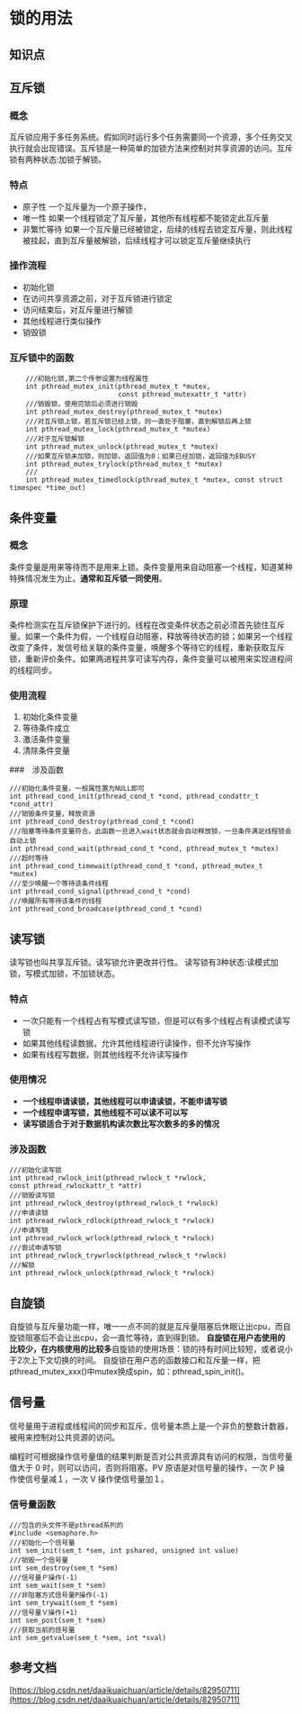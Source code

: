 # 锁的用法


## 知识点

## 互斥锁

### 概念
互斥锁应用于多任务系统。假如同时运行多个任务需要同一个资源，多个任务交叉执行就会出现错误。互斥锁是一种简单的加锁方法来控制对共享资源的访问。互斥锁有两种状态:加锁于解锁。

### 特点
- 原子性 一个互斥量为一个原子操作，
- 唯一性 如果一个线程锁定了互斥量，其他所有线程都不能锁定此互斥量
- 非繁忙等待 如果一个互斥量已经被锁定，后续的线程去锁定互斥量，则此线程被挂起，直到互斥量被解锁，后续线程才可以锁定互斥量继续执行

### 操作流程
- 初始化锁
- 在访问共享资源之前，对于互斥锁进行锁定
- 访问结束后，对互斥量进行解锁
- 其他线程进行类似操作
- 销毁锁

### 互斥锁中的函数

```
    ///初始化锁,第二个传参设置为线程属性
    int pthread_mutex_init(pthread_mutex_t *mutex,
                           const pthread_mutexattr_t *attr)
    ///销毁锁，使用完锁后必须进行销毁
    int pthread_mutex_destroy(pthread_mutex_t *mutex)
    ///对互斥锁上锁，若互斥锁已经上锁，则一直处于阻塞，直到解锁后再上锁
    int pthread_mutex_lock(pthread_mutex_t *mutex)
    ///对于互斥锁解锁
    int pthread_mutex_unlock(pthread_mutex_t *mutex)
    ///如果互斥锁未加锁，则加锁，返回值为0；如果已经加锁，返回值为EBUSY
    int pthread_mutex_trylock(pthread_mutex_t *mutex)
    ///
    int pthread_mutex_timedlock(pthread_mutex_t *mutex, const struct timespec *time_out)
```    

## 条件变量

### 概念
条件变量是用来等待而不是用来上锁。条件变量用来自动阻塞一个线程，知道某种特殊情况发生为止。**通常和互斥锁一同使用**。

### 原理
条件检测实在互斥锁保护下进行的。线程在改变条件状态之前必须首先锁住互斥量。如果一个条件为假，一个线程自动阻塞，释放等待状态的锁；如果另一个线程改变了条件，发信号给关联的条件变量，唤醒多个等待它的线程，重新获取互斥锁，重新评价条件。如果两进程共享可读写内存，条件变量可以被用来实现进程间的线程同步。

### 使用流程
1. 初始化条件变量
2. 等待条件成立
3. 激活条件变量
4. 清除条件变量

###　涉及函数
```
///初始化条件变量，一般属性置为NULL即可
int pthread_cond_init(pthread_cond_t *cond, pthread_condattr_t *cond_attr)
///销毁条件变量，释放资源
int pthread_cond_destroy(pthread_cond_t *cond)
///阻塞等待条件变量符合。此函数一旦进入wait状态就会自动释放锁，一旦条件满足线程锁会自动上锁
int pthread_cond_wait(pthread_cond_t *cond, pthread_mutex_t *mutex)
///超时等待
int pthread_cond_timewait(pthread_cond_t *cond, pthread_mutex_t *mutex)
///至少唤醒一个等待该条件线程
int pthread_cond_signal(pthread_cond_t *cond)
///唤醒所有等待该条件的线程
int pthread_cond_broadcase(pthread_cond_t *cond)
```

## 读写锁
读写锁也叫共享互斥锁。读写锁允许更改并行性。
读写锁有3种状态:读模式加锁，写模式加锁，不加锁状态。
### 特点
- 一次只能有一个线程占有写模式读写锁，但是可以有多个线程占有读模式读写锁
- 如果其他线程读数据，允许其他线程进行读操作，但不允许写操作
- 如果有线程写数据，则其他线程不允许读写操作

### 使用情况
- **一个线程申请读锁，其他线程可以申请读锁，不能申请写锁**
- **一个线程申请写锁，其他线程不可以读不可以写**
- **读写锁适合于对于数据机构读次数比写次数多的多的情况**

### 涉及函数
```
///初始化读写锁
int pthread_rwlock_init(pthread_rwlock_t *rwlock,
const pthread_rwlockattr_t *attr)
///销毁读写锁
int pthread_rwlock_destroy(pthread_rwlock_t *rwlock)
///申请读锁
int pthread_rwlock_rdlock(pthread_rwlock_t *rwlock)
///申请写锁
int pthread_rwlock_wrlock(pthread_rwlock_t *rwlock)
///尝试申请写锁
int pthread_rwlock_trywrlock(pthread_rwlock_t *rwlock)
///解锁
int pthread_rwlock_unlock(pthread_rwlock_t *rwlock)
```

## 自旋锁
自旋锁与互斥量功能一样，唯一一点不同的就是互斥量阻塞后休眠让出cpu，而自旋锁阻塞后不会让出cpu，会一直忙等待，直到得到锁。
**自旋锁在用户态使用的比较少，在内核使用的比较多**自旋锁的使用场景：锁的持有时间比较短，或者说小于2次上下文切换的时间。
自旋锁在用户态的函数接口和互斥量一样，把pthread_mutex_xxx()中mutex换成spin，如：pthread_spin_init()。

## 信号量
信号量用于进程或线程间的同步和互斥，信号量本质上是一个非负的整数计数器，被用来控制对公共资源的访问。

编程时可根据操作信号量值的结果判断是否对公共资源具有访问的权限，当信号量值大于 0 时，则可以访问，否则将阻塞。PV 原语是对信号量的操作，一次 P 操作使信号量减１，一次 V 操作使信号量加１。

### 信号量函数
```
///包含的头文件不是pthread系列的
#include <semaphore.h>
///初始化一个信号量
int sem_init(sem_t *sem, int pshared, unsigned int value)
///销毁一个信号量
int sem_destroy(sem_t *sem)
///信号量Ｐ操作(-1)
int sem_wait(sem_t *sem)
///非阻塞方式信号量P操作(-1)
int sem_trywait(sem_t *sem)
///信号量Ｖ操作(+1)
int sem_post(sem_t *sem)
///获取当前的信号量
int sem_getvalue(sem_t *sem, int *sval)

```
## 参考文档
[https://blog.csdn.net/daaikuaichuan/article/details/82950711](https://blog.csdn.net/daaikuaichuan/article/details/82950711)